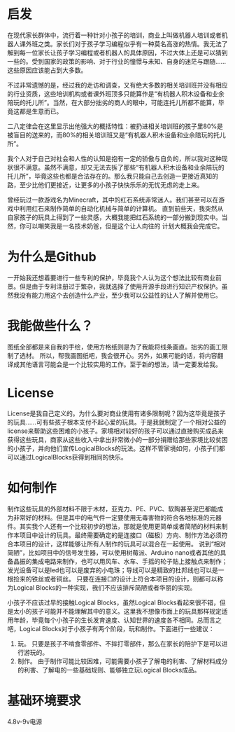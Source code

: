 # 启发

在现代家长群体中，流行着一种针对小孩子的培训，商业上叫做机器人培训或者机器人课外班之类。家长们对于孩子学习编程似乎有一种莫名高涨的热情。我无法了解到每一位家长让孩子学习编程或者机器人的具体原因，不过大体上还是可以猜到一些的。受到国家的政策的影响、对于行业的憧憬与未知、自身的迷茫与跟随……这些原因应该能占到大多数。

不过非常遗憾的是，经过我的走访和调查，又有绝大多数的相关培训班并没有相应的行业资质，这些培训机构或者课外班顶多只能算作是“有机器人积木设备和业余陪玩的托儿所”。当然，在大部分拙劣的商人的眼中，可能连托儿所都不能算，毕竟这都是生意而已。

二八定律会在这里显示出他强大的概括特性：被扔进相关培训班的孩子里80%是被盲目的送来的，而80%的相关培训班又是“有机器人积木设备和业余陪玩的托儿所”。

我个人对于自己对社会和人性的认知是抱有一定的骄傲与自负的，所以我对这种现状很不满意。虽然不满意，却又无法去拆了那些“有机器人积木设备和业余陪玩的托儿所”，毕竟这些也都是合法存在的。那么我只能自己去创造一更接近真知的路，至少比他们更接近，让更多的小孩子快快乐乐的无忧无虑的走上来。

曾经玩过一款游戏名为Minecraft，其中的红石系统非常迷人。我们甚至可以在游戏中利用红石来制作简单的自动化机械与简单的计算机。 直到前些天，我突然从自家孩子的玩具上得到了一些灵感，大概我能把红石系统的一部分搬到现实中。当然，你可以嘲笑我是一名技术奶爸，但是这个让人向往的 计划大概我会完成它。

# 为什么是Github
一开始我还想着要进行一些专利的保护，毕竟我个人认为这个想法比较有商业前景。但是由于专利注册过于繁杂，我就选择了使用开源手段进行知识产权保护。虽然我没有能力用这个去创造什么产业，至少我可以公益性的让人了解并使用它。

# 我能做些什么？
图纸全部都是来自我的手绘，使用方格纸则是为了我能将线条画直。拙劣的画工限制了选材。 所以，帮我画图纸吧，我会很开心。另外，如果可能的话，将内容翻译成其他语言可能会是一个比较实用的工作。至于新的想法，请一定要发给我。

# License
License是我自己定义的。为什么要对商业使用有诸多限制呢？因为这毕竟是孩子的玩具……可有些孩子根本支付不起心爱的玩具。于是我就制定了一个相对公益的license来帮助这些困难的小孩子。家境相对较好的孩子可以通过直接购买成品来获得这些玩具，商家从这些收入中拿出非常微小的一部分捐赠给那些家境比较贫困的小孩子，并向他们宣传LogicalBlocks的玩法。这样不管家境如何，小孩子们都可以通过LogicalBlocks获得到相同的快乐。

# 如何制作
制作这些玩具的外部材料不限于木材，亚克力、PE、PVC、软陶甚至泥巴都能成为非常好的材料。但是其中的电气件一定要使用无毒害物的符合各地标准的元器件。其实我个人还有一个比较初步的想法，那就是使用更简单或者简陋的材料来制作本项目中设计的玩具。最终需要确定的是连接口（磁极）方向、制作方法必须符合本项目的设计，这样能够让所有人制作的玩具可以混合在一起使用。 说到“相对简陋”，比如项目中的信号发生器，可以使用树莓派、Arduino nano或者其他的具备晶振的集成电路来制作，也可以用风车、水车、手摇的轮子贴上接触点来制作；发光设备可以是led也可以是废弃的小电珠；导线可以是精致的杜邦线也可以是一根捡来的铁丝或者铜丝。 只要在连接口的设计上符合本项目的设计，则都可以称为Logical Blocks的一种实现，我们不应该排斥简陋或者华丽的实现。

小孩子不应该过早的接触Logical Blocks，虽然Logical Blocks看起来很不错，但是太小的孩子可能并不能理解其中的意义。这里我不想像市面上的玩具那样规定适用年龄，毕竟每个小孩子的生长发育速度、认知世界的速度各不相同。总而言之吧，Logical Blocks对于小孩子有两个阶段，玩和制作。下面进行一些建议：
1.	玩。 只要是孩子不啃食零部件、不摔打零部件，那么在家长的陪护下是可以进行游玩的。
2.	制作。 由于制作可能比较困难，可能需要小孩子了解电的利害、了解材料成分的利害、了解电的一些基础规则、能够独立玩Logical Blocks成品。
# 基础环境要求
4.8v-9v电源




